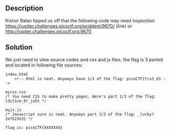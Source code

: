 ## Description
Kishor Balan tipped us off that the following code may need inspection: https://jupiter.challenges.picoctf.org/problem/9670/ (link) or http://jupiter.challenges.picoctf.org:9670


## Solution
We just need to view source codes and css and js files. the flag is 3 parted and located in following file sources:


```
index.html
	<!-- Html is neat. Anyways have 1/3 of the flag: picoCTF{tru3_d3 -->
```

```
mycss.css
/* You need CSS to make pretty pages. Here's part 2/3 of the flag: t3ct1ve_0r_ju5t */
```

```
myjs.js
/* Javascript sure is neat. Anyways part 3/3 of the flag: _lucky?2e7b23e3} */
```

```
flag is: picoCTF{XXXXXXX}
```